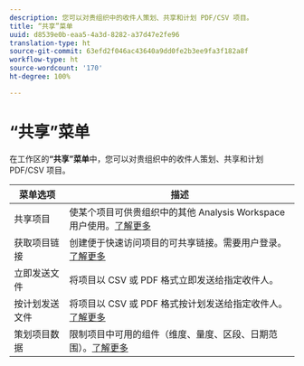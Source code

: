 ```yaml
---
description: 您可以对贵组织中的收件人策划、共享和计划 PDF/CSV 项目。
title: “共享”菜单
uuid: d8539e0b-eaa5-4a3d-8282-a37d47e2fe96
translation-type: ht
source-git-commit: 63efd2f046ac43640a9dd0fe2b3ee9fa3f182a8f
workflow-type: ht
source-wordcount: '170'
ht-degree: 100%

---
```



# “共享”菜单

在工作区的&#x200B;**“共享”菜单**&#x200B;中，您可以对贵组织中的收件人策划、共享和计划 PDF/CSV 项目。

| 菜单选项 | 描述 |
|---|---|
| 共享项目 | 使某个项目可供贵组织中的其他 Analysis Workspace 用户使用。[了解更多](https://docs.adobe.com/content/help/zh-Hans/analytics/analyze/analysis-workspace/curate-share/share-projects.html) |
| 获取项目链接 | 创建便于快速访问项目的可共享链接。需要用户登录。[了解更多](https://docs.adobe.com/content/help/zh-Hans/analytics/analyze/analysis-workspace/curate-share/shareable-links.html) |
| 立即发送文件 | 将项目以 CSV 或 PDF 格式立即发送给指定收件人。 |
| 按计划发送文件 | 将项目以 CSV 或 PDF 格式按计划发送给指定收件人。[了解更多](https://docs.adobe.com/content/help/zh-Hans/analytics/analyze/analysis-workspace/curate-share/t-schedule-report.html) |
| 策划项目数据 | 限制项目中可用的组件（维度、量度、区段、日期范围）。[了解更多](https://docs.adobe.com/content/help/zh-Hans/analytics/analyze/analysis-workspace/curate-share/curate.html) |
